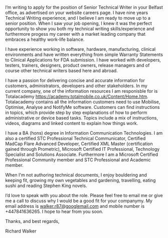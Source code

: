 I’m writing to apply for the position of Senior Technical Writer in your Belfast office, as advertised on your website careers page. I have nine years Technical Writing experience, and I believe I am ready to move up to a senior position.  When I saw your job opening, I knew it was the perfect opportunity to show you both my technical writing skills/experience and furthermore progess my career with a market leading company that embraces a healthy work-life balance.

I have experience working in software, hardware, manufacturing, clinical environments and have written everything from simple Warranty Statements to Clinical Applications for FDA submission.  I have worked with developers, testers, trainers, designers, product owners, release managers and of course other technical writers based here and abroad. 

I have a passion for delivering concise and accurate information for customers, administrators, developers and other stakeholders. In my current company, one of the information resources I am responisble for is Totalacademy https://academy.totalmobile.co.uk/Content/Home.htm.  Totalacademy contains all the information customers need to use Mobilise, Optimise, Analyse and NotifyMe software.  Customers can find instructions in topics, which provide step by step explanations of how to perform administrative or device based tasks. Topics include a mix of instructions, videos, diagrams and linked content to explain how things work.

I have a BA (hons) degree in Information Communication Technologies.  I am also a certified STC Professional Technical Communicator, Certified MadCap Flare Advanced Developer, Certified XML Master (certification gained through Prometric), Microsoft Certified IT Professional, Technology Specialist and Solutions Associate.  Furthermore I am a Microsoft Certified Professional Community member and STC Professional and Academic member.

When I'm not authoring technical documents, I enjoy bouldering and keeping fit, growing my own vegetables and gardening, travelling, eating sushi and reading Stephen King novels. 

I’d love to speak with you about the role.  Please feel free to email me or give me a call to discuss why I would be a good fit for your companymy.  My email address is walker.r87@googlemail.com and mobile number is +447841636265.  I hope to hear from you soon.

Thanks, and best regards,

Richard Walker
